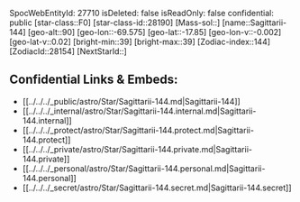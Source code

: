 ﻿---
location: [-17.85,69.575,90]
type: Star
tags:
- astro/Star

---
SpocWebEntityId: 27710
isDeleted: false
isReadOnly: false
confidential: public
[star-class::F0]
[star-class-id::28190]
[Mass-sol::]
[name::Sagittarii-144]
[geo-alt::90]
[geo-lon::-69.575]
[geo-lat::-17.85]
[geo-lon-v::-0.002]
[geo-lat-v::0.02]
[bright-min::39]
[bright-max::39]
[Zodiac-index::144]
[ZodiacId::28154]
[NextStarId::]



## Confidential Links & Embeds: 
- [[../../../_public/astro/Star/Sagittarii-144.md|Sagittarii-144]] 
- [[../../../_internal/astro/Star/Sagittarii-144.internal.md|Sagittarii-144.internal]] 
- [[../../../_protect/astro/Star/Sagittarii-144.protect.md|Sagittarii-144.protect]] 
- [[../../../_private/astro/Star/Sagittarii-144.private.md|Sagittarii-144.private]] 
- [[../../../_personal/astro/Star/Sagittarii-144.personal.md|Sagittarii-144.personal]] 
- [[../../../_secret/astro/Star/Sagittarii-144.secret.md|Sagittarii-144.secret]] 
